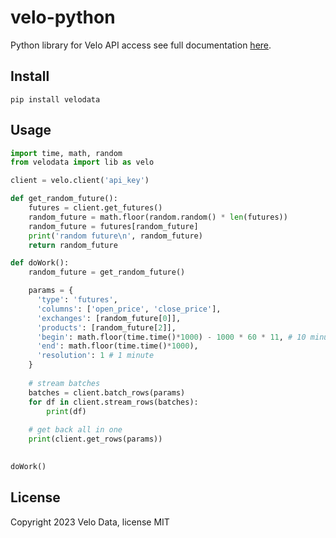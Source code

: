 # velo-python
Python library for Velo API access see full documentation [here](https://velodata.gitbook.io/velo-data-api/nodejs).

## Install
```
pip install velodata
```

## Usage
```python
import time, math, random
from velodata import lib as velo

client = velo.client('api_key')

def get_random_future():
    futures = client.get_futures()
    random_future = math.floor(random.random() * len(futures))
    random_future = futures[random_future]
    print('random future\n', random_future)
    return random_future

def doWork():
    random_future = get_random_future()

    params = {
      'type': 'futures',
      'columns': ['open_price', 'close_price'],
      'exchanges': [random_future[0]],
      'products': [random_future[2]],
      'begin': math.floor(time.time()*1000) - 1000 * 60 * 11, # 10 minutes
      'end': math.floor(time.time()*1000),
      'resolution': 1 # 1 minute
    }
    
    # stream batches
    batches = client.batch_rows(params)  
    for df in client.stream_rows(batches):
        print(df)
        
    # get back all in one
    print(client.get_rows(params))
    

doWork()
```

## License
Copyright 2023 Velo Data, license MIT
